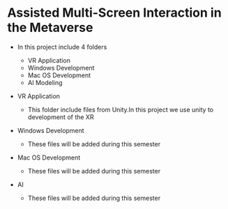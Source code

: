 # Assisted Multi-Screen Interaction in the Metaverse

* In this project include 4 folders
  
  * VR Application
  * Windows Development
  * Mac OS Development
  * AI Modeling

 
* VR Application
  - This folder include files from Unity.In this project we use unity to development of the XR 

* Windows Development
  - These files will be added during this semester
 
* Mac OS Development
  - These files will be added during this semester

* AI
  - These files will be added during this semester
